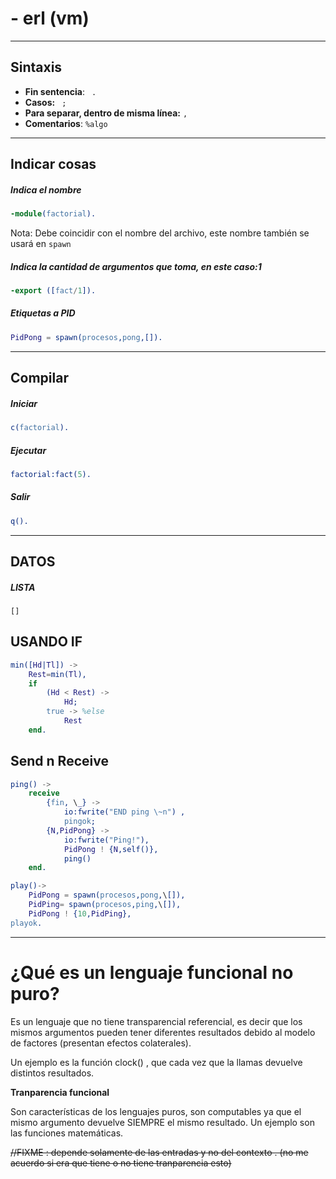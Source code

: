 # **- erl  (vm)**

***

## Sintaxis

* **Fin sentencia**:             ` .`
* **Casos:**             ` ;`
* **Para separar, dentro de misma línea:** `,`
* **Comentarios**: `%algo`

***

## Indicar cosas

##### Indica el nombre

```Erlang
-module(factorial).
```

Nota: Debe coincidir con el nombre del archivo, este nombre también se usará en `spawn`

##### Indica la cantidad de argumentos que toma, en este caso:1

```Erlang
-export ([fact/1]).
```

##### Etiquetas  a PID

```Erlang
PidPong = spawn(procesos,pong,[]).
```

***

## Compilar

##### Iniciar

```Erlang
c(factorial).
```

##### Ejecutar

```Erlang
factorial:fact(5).
```

##### Salir

```Erlang
q().
```

***

## DATOS

##### LISTA

`[]`

## USANDO IF

```Erlang
min([Hd|Tl]) ->
    Rest=min(Tl),
    if
        (Hd < Rest) -> 
            Hd;
        true -> %else
            Rest
    end.
```

## Send n Receive

```Erlang
ping() ->
    receive
        {fin, \_} ->
            io:fwrite("END ping \~n") ,
            pingok;
        {N,PidPong} ->
            io:fwrite("Ping!"),
            PidPong ! {N,self()},
            ping()
    end.
```

```Erlang
play()->
    PidPong = spawn(procesos,pong,\[]),
    PidPing= spawn(procesos,ping,\[]),
    PidPong ! {10,PidPing},
playok.
```

***

# ¿Qué es un lenguaje funcional no puro?

Es un lenguaje que no tiene transparencial referencial, es decir que los mismos argumentos pueden tener diferentes resultados debido al modelo de factores (presentan efectos colaterales).

Un ejemplo es la función clock() , que cada vez que la llamas devuelve distintos resultados.

**Tranparencia funcional**&#x20;


Son características de los lenguajes puros, son computables ya que el mismo argumento devuelve SIEMPRE el mismo resultado.
Un ejemplo son las funciones matemáticas.

~~//FIXME : depende solamente de las entradas y no del contexto . (no me acuerdo si era que tiene o no tiene tranparencia esto)~~
